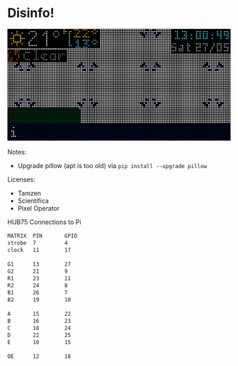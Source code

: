# Disinfo!

![Simulated Info Demo](assets/disinfo-export.gif)

Notes:

- Upgrade pillow (apt is too old) via `pip install --upgrade pillow`



Licenses:

- Tamzen
- Scientifica
- Pixel Operator


HUB75 Connections to Pi

```
MATRIX  PIN       GPIO
strobe  7         4
clock   11        17

G1      13        27
G2      21        9
R1      23        11
R2      24        8
B1      26        7
B2      19        10

A       15        22
B       16        23
C       18        24
D       22        25
E       10        15

OE      12        18
```
